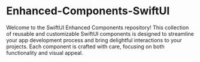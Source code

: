 # Enhanced-Components-SwiftUI
Welcome to the SwiftUI Enhanced Components repository! This collection of reusable and customizable SwiftUI components is designed to streamline your app development process and bring delightful interactions to your projects. Each component is crafted with care, focusing on both functionality and visual appeal.
